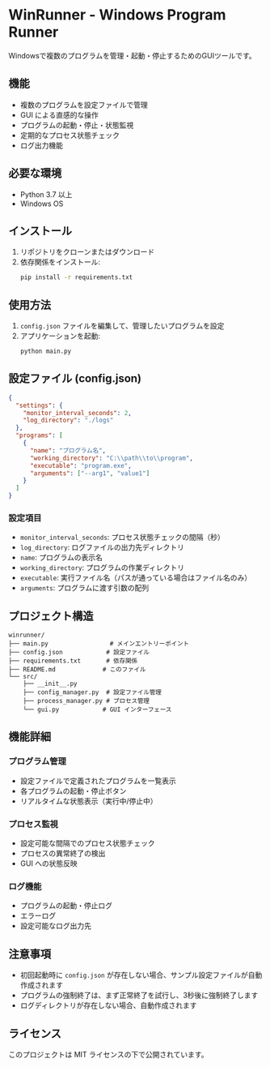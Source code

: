 # WinRunner - Windows Program Runner

Windowsで複数のプログラムを管理・起動・停止するためのGUIツールです。

## 機能

- 複数のプログラムを設定ファイルで管理
- GUI による直感的な操作
- プログラムの起動・停止・状態監視
- 定期的なプロセス状態チェック
- ログ出力機能

## 必要な環境

- Python 3.7 以上
- Windows OS

## インストール

1. リポジトリをクローンまたはダウンロード
2. 依存関係をインストール:
   ```bash
   pip install -r requirements.txt
   ```

## 使用方法

1. `config.json` ファイルを編集して、管理したいプログラムを設定
2. アプリケーションを起動:
   ```bash
   python main.py
   ```

## 設定ファイル (config.json)

```json
{
  "settings": {
    "monitor_interval_seconds": 2,
    "log_directory": "./logs"
  },
  "programs": [
    {
      "name": "プログラム名",
      "working_directory": "C:\\path\\to\\program",
      "executable": "program.exe",
      "arguments": ["--arg1", "value1"]
    }
  ]
}
```

### 設定項目

- `monitor_interval_seconds`: プロセス状態チェックの間隔（秒）
- `log_directory`: ログファイルの出力先ディレクトリ
- `name`: プログラムの表示名
- `working_directory`: プログラムの作業ディレクトリ
- `executable`: 実行ファイル名（パスが通っている場合はファイル名のみ）
- `arguments`: プログラムに渡す引数の配列

## プロジェクト構造

```
winrunner/
├── main.py                 # メインエントリーポイント
├── config.json            # 設定ファイル
├── requirements.txt       # 依存関係
├── README.md             # このファイル
└── src/
    ├── __init__.py
    ├── config_manager.py  # 設定ファイル管理
    ├── process_manager.py # プロセス管理
    └── gui.py            # GUI インターフェース
```

## 機能詳細

### プログラム管理
- 設定ファイルで定義されたプログラムを一覧表示
- 各プログラムの起動・停止ボタン
- リアルタイムな状態表示（実行中/停止中）

### プロセス監視
- 設定可能な間隔でのプロセス状態チェック
- プロセスの異常終了の検出
- GUI への状態反映

### ログ機能
- プログラムの起動・停止ログ
- エラーログ
- 設定可能なログ出力先

## 注意事項

- 初回起動時に `config.json` が存在しない場合、サンプル設定ファイルが自動作成されます
- プログラムの強制終了は、まず正常終了を試行し、3秒後に強制終了します
- ログディレクトリが存在しない場合、自動作成されます

## ライセンス

このプロジェクトは MIT ライセンスの下で公開されています。
